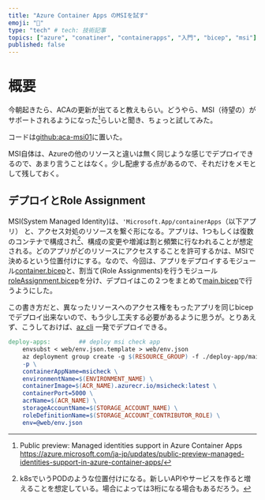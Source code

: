 ```yaml
---
title: "Azure Container Apps のMSIを試す"
emoji: "💪"
type: "tech" # tech: 技術記事
topics: ["azure", "conatiner", "containerapps", "入門", "bicep", "msi"]
published: false
---
```


# 概要

今朝起きたら、ACAの更新が出てると教えもらい。どうやら、MSI（待望の）がサポートされるようになった[^MSI]らしいと聞き、ちょっと試してみた。

コードは[github:aca-msi01](https://github.com/takekazuomi/aca-msi01)に置いた。

MSI自体は、Azureの他のリソースと違いは無く同じような感じでデプロイできるので、あまり言うことはなく。少し配慮する点があるので、それだけをメモとして残しておく。

## デプロイとRole Assignment

MSI(System Managed Identity)は、`'Microsoft.App/containerApps`（以下アプリ） と、アクセス対処のリソースを繋ぐ形になる。アプリは、1つもしくは復数のコンテナで構成され[^pod]、構成の変更や増減は割と頻繁に行なわれることが想定される。どのアプリがどのリソースにアクセスすることを許可するかは、MSIで決めるという位置付けにする。なので、今回は、アプリをデプロイするモジュール[container.bicep](https://github.com/takekazuomi/aca-msi01/blob/v1.0.0/deploy-app/container.bicep)と、割当て(Role Assignments)を行うモジュール[roleAssignment.bicep](https://github.com/takekazuomi/aca-msi01/blob/v1.0.0/deploy-app/roleAssignment.bicep)を分け、デプロイはこの２つをまとめて[main.bicep](https://github.com/takekazuomi/aca-msi01/blob/v1.0.0/deploy-app/main.bicep)で行うようにした。

この書き方だと、異なったリソースへのアクセス権をもったアプリを同じbicepでデプロイ出来ないので、もう少し工夫する必要があるように思うが。とりあえず、こうしておけば、[az cli](https://github.com/takekazuomi/aca-msi01/blob/v1.0.0/Makefile#L37) 一発でデプロイできる。

```Makefile
deploy-apps:		## deploy msi check app
	envsubst < web/env.json.template > web/env.json
	az deployment group create -g $(RESOURCE_GROUP) -f ./deploy-app/main.bicep \
	-p \
	containerAppName=msicheck \
	environmentName=$(ENVIRONMENT_NAME) \
	containerImage=$(ACR_NAME).azurecr.io/msicheck:latest \
	containerPort=5000 \
	acrName=$(ACR_NAME) \
	storageAccountName=$(STORAGE_ACCOUNT_NAME) \
	roleDefinitionName=$(STORAGE_ACCOUNT_CONTRIBUTOR_ROLE) \
	env=@web/env.json
```


[^MSI]: Public preview: Managed identities support in Azure Container Apps https://azure.microsoft.com/ja-jp/updates/public-preview-managed-identities-support-in-azure-container-apps/
[^pod]: k8sでいうPODのような位置付けになる。新しいAPIやサービスを作ると増えることを想定している。場合によっては3桁になる場合もあるだろう。
